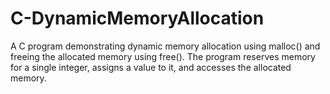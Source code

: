# C-DynamicMemoryAllocation
A C program demonstrating dynamic memory allocation using malloc() and freeing the allocated memory using free(). The program reserves memory for a single integer, assigns a value to it, and accesses the allocated memory.
